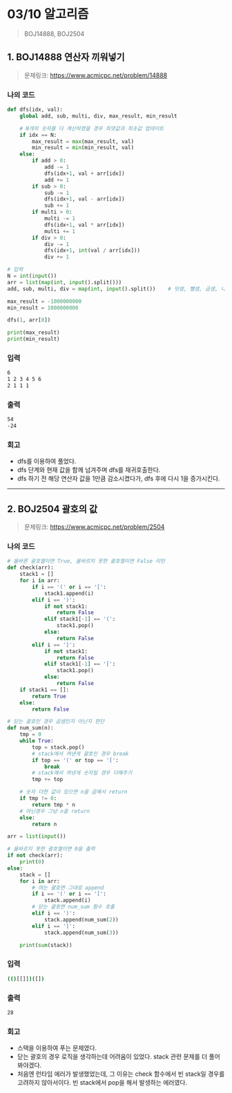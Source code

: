 # 03/10 알고리즘

> BOJ14888, BOJ2504



## 1. BOJ14888 연산자 끼워넣기

> 문제링크: https://www.acmicpc.net/problem/14888



### 나의 코드

```python
def dfs(idx, val):
    global add, sub, multi, div, max_result, min_result

    # N개의 숫자를 다 계산하였을 경우 최댓값과 최솟값 업데이트
    if idx == N:
        max_result = max(max_result, val)
        min_result = min(min_result, val)
    else:
        if add > 0:
            add -= 1
            dfs(idx+1, val + arr[idx])
            add += 1
        if sub > 0:
            sub -= 1
            dfs(idx+1, val - arr[idx])
            sub += 1
        if multi > 0:
            multi -= 1
            dfs(idx+1, val * arr[idx])
            multi += 1
        if div > 0:
            div -= 1
            dfs(idx+1, int(val / arr[idx]))
            div += 1

# 입력
N = int(input())
arr = list(map(int, input().split()))
add, sub, multi, div = map(int, input().split())    # 덧셈, 뺄셈, 곱셈, 나눗셈 개수 입력

max_result = -1000000000
min_result = 1000000000

dfs(1, arr[0])

print(max_result)
print(min_result)
```



### 입력

```bash
6
1 2 3 4 5 6
2 1 1 1
```

### 출력

```bash
54
-24
```



### 회고

- dfs를 이용하여 풀었다.
- dfs 단계와 현재 값을 함께 넘겨주며 dfs를 재귀호출한다.
- dfs 하기 전 해당 연산자 값을 1만큼 감소시켰다가, dfs 후에 다시 1을 증가시킨다.

---





## 2. BOJ2504 괄호의 값

> 문제링크: https://www.acmicpc.net/problem/2504



### 나의 코드

```python
# 올바른 괄호열이면 True, 올바르지 못한 괄호열이면 False 리턴
def check(arr):
    stack1 = []
    for i in arr:
        if i == '(' or i == '[':
            stack1.append(i)
        elif i == ')':
            if not stack1:
                return False
            elif stack1[-1] == '(':
                stack1.pop()
            else:
                return False
        elif i == ']':
            if not stack1:
                return False
            elif stack1[-1] == '[':
                stack1.pop()
            else:
                return False
    if stack1 == []:
        return True
    else:
        return False

# 닫는 괄호인 경우 곱셈인지 아닌지 판단
def num_sum(n):
    tmp = 0
    while True:
        top = stack.pop()
        # stack에서 꺼낸게 괄호인 경우 break
        if top == '(' or top == '[':
            break
        # stack에서 꺼낸게 숫자일 경우 더해주기
        tmp += top

    # 숫자 더한 값이 있으면 n을 곱해서 return
    if tmp != 0:
        return tmp * n
    # 아닌경우 그냥 n을 return
    else:
        return n

arr = list(input())

# 올바르지 못한 괄호열이면 0을 출력
if not check(arr):
    print(0)
else:
    stack = []
    for i in arr:
        # 여는 괄호면 그대로 append
        if i == '(' or i == '[':
            stack.append(i)
        # 닫는 괄호면 num_sum 함수 호출
        elif i == ')':
            stack.append(num_sum(2))
        elif i == ']':
            stack.append(num_sum(3))        

    print(sum(stack))
```



### 입력

```bash
(()[[]])([])
```

### 출력

```bash
28
```



### 회고

- 스택을 이용하여 푸는 문제였다.
- 닫는 괄호의 경우 로직을 생각하는데 어려움이 있었다.  stack 관련 문제를 더 풀어봐야겠다.
- 처음엔 런타임 에러가 발생했었는데, 그 이유는 check 함수에서 빈 stack일 경우를 고려하지 않아서이다. 빈 stack에서 pop을 해서 발생하는 에러였다.
